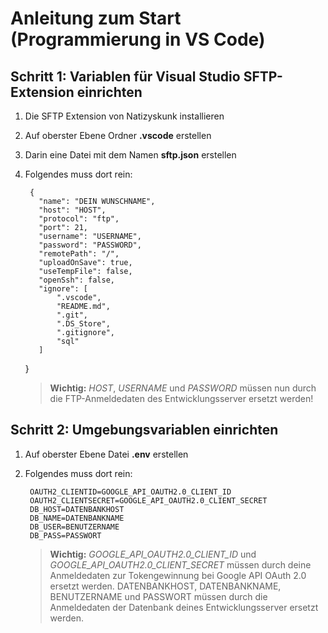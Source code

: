 # Anleitung zum Start (Programmierung in VS Code)
## Schritt 1: Variablen für Visual Studio SFTP-Extension einrichten
1. Die SFTP Extension von Natizyskunk installieren
2. Auf oberster Ebene Ordner **.vscode** erstellen
3. Darin eine Datei mit dem Namen **sftp.json** erstellen
4. Folgendes muss dort rein:

    	{
          "name": "DEIN WUNSCHNAME",
          "host": "HOST",
          "protocol": "ftp",
          "port": 21,
          "username": "USERNAME",
          "password": "PASSWORD",
          "remotePath": "/",
          "uploadOnSave": true,
          "useTempFile": false,
          "openSsh": false,
          "ignore": [
              ".vscode",
              "README.md",
              ".git",
              ".DS_Store",
              ".gitignore",
              "sql"
          ]
      }
   
    > **Wichtig:** *HOST*, *USERNAME* und *PASSWORD* müssen nun durch die FTP-Anmeldedaten des Entwicklungsserver ersetzt werden!

## Schritt 2: Umgebungsvariablen einrichten
1. Auf oberster Ebene Datei **.env** erstellen
2. Folgendes muss dort rein:

    	OAUTH2_CLIENTID=GOOGLE_API_OAUTH2.0_CLIENT_ID
    	OAUTH2_CLIENTSECRET=GOOGLE_API_OAUTH2.0_CLIENT_SECRET
        DB_HOST=DATENBANKHOST
        DB_NAME=DATENBANKNAME
        DB_USER=BENUTZERNAME
        DB_PASS=PASSWORT

    > **Wichtig:** *GOOGLE_API_OAUTH2.0_CLIENT_ID* und *GOOGLE_API_OAUTH2.0_CLIENT_SECRET* müssen durch deine Anmeldedaten zur Tokengewinnung bei Google API OAuth 2.0 ersetzt werden. DATENBANKHOST, DATENBANKNAME, BENUTZERNAME und PASSWORT müssen durch die Anmeldedaten der Datenbank deines Entwicklungsserver ersetzt werden.

